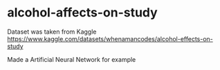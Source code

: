 # alcohol-affects-on-study

Dataset was taken from Kaggle https://www.kaggle.com/datasets/whenamancodes/alcohol-effects-on-study

Made a Artificial Neural Network for example

